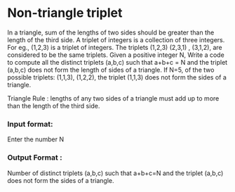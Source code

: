 # Non-triangle triplet
In a triangle, sum of the lengths of two sides should be greater than the length of the third side.  A triplet of integers is a collection of three integers. For eg., (1,2,3) is a triplet of integers. The triplets (1,2,3)   (2,3,1) , (3,1,2), are considered to be the same triplets. Given a positive integer N, Write a code to compute all the distinct triplets (a,b,c) such that a+b+c = N and the triplet (a,b,c) does not form the length of sides of  a triangle. If N=5, of the two possible triplets: (1,1,3), (1,2,2), the triplet (1,1,3) does not form the sides of a triangle.

Triangle Rule : lengths of any two sides of a triangle must add up to more than the length of the third side.

### Input format:

Enter the number N

### Output Format :

Number of  distinct triplets (a,b,c) such that a+b+c=N and the triplet (a,b,c) does not form the sides of a triangle.
